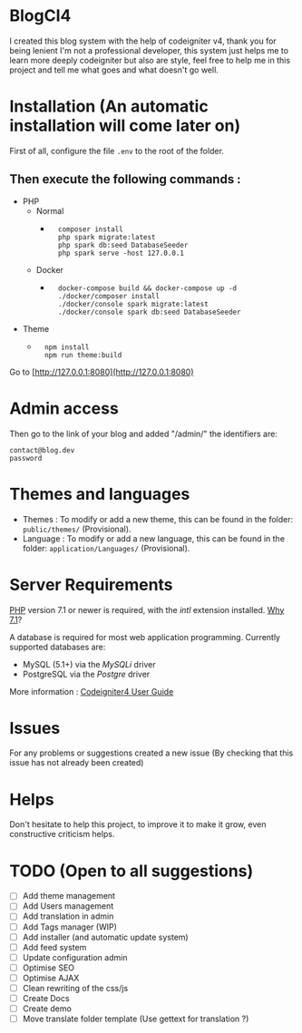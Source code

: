 # BlogCI4
I created this blog system with the help of codeigniter v4, thank you for being lenient I'm not a professional developer, this system just helps me to learn more deeply codeigniter but also are style, feel free to help me in this project and tell me what goes and what doesn't go well.

# Installation (An automatic installation will come later on)
First of all, configure the file `.env` to the root of the folder.

## Then execute the following commands : 

- PHP
    - Normal
        - ```shell
            composer install
            php spark migrate:latest
            php spark db:seed DatabaseSeeder
            php spark serve -host 127.0.0.1
            ```
    - Docker
        - ```shell
            docker-compose build && docker-compose up -d
            ./docker/composer install
            ./docker/console spark migrate:latest
            ./docker/console spark db:seed DatabaseSeeder
            ```
- Theme
    - ```shell
        npm install
        npm run theme:build
        ```

Go to [http://127.0.0.1:8080](http://127.0.0.1:8080)

# Admin access
Then go to the link of your blog and added "/admin/" the identifiers are:
```
contact@blog.dev
password
```

# Themes and languages
- Themes : To modify or add a new theme, this can be found in the folder: `public/themes/` (Provisional).
- Language : To modify or add a new language, this can be found in the folder: `application/Languages/` (Provisional).

# Server Requirements
[PHP](http://php.net) version 7.1 or newer is required, with the *intl* extension installed. [Why 7.1](https://gophp71.org/)?

A database is required for most web application programming.
Currently supported databases are:

 - MySQL (5.1+) via the *MySQLi* driver
 - PostgreSQL via the *Postgre* driver
 
More information : [Codeigniter4 User Guide](https://bcit-ci.github.io/CodeIgniter4/)

# Issues
For any problems or suggestions created a new issue (By checking that this issue has not already been created)

# Helps
Don't hesitate to help this project, to improve it to make it grow, even constructive criticism helps.

# TODO (Open to all suggestions)
- [ ] Add theme management
- [ ] Add Users management
- [ ] Add translation in admin
- [ ] Add Tags manager (WIP)
- [ ] Add installer (and automatic update system)
- [ ] Add feed system
- [ ] Update configuration admin
- [ ] Optimise SEO
- [ ] Optimise AJAX
- [ ] Clean rewriting of the css/js
- [ ] Create Docs
- [ ] Create demo
- [ ] Move translate folder template (Use gettext for translation ?)